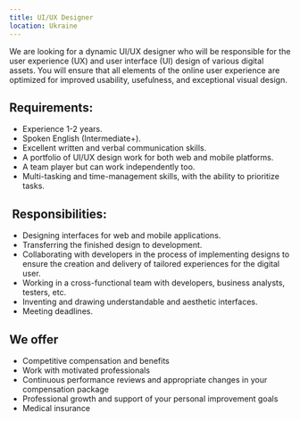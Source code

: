 ```yaml
---
title: UI/UX Designer
location: Ukraine
---
```

We are looking for a dynamic UI/UX designer who will be responsible for the user experience (UX) and user interface (UI) design of various digital assets. You will ensure that all elements of the online user experience are optimized for improved usability, usefulness, and exceptional visual design.

## Requirements:

* Experience 1-2 years.
* Spoken English (Intermediate+). 
* Excellent written and verbal communication skills.
* A portfolio of UI/UX design work for both web and mobile platforms.
* A team player but can work independently too.
* Multi-tasking and time-management skills, with the ability to prioritize tasks.

##  Responsibilities:

* Designing interfaces for web and mobile applications.
* Transferring the finished design to development.
* Collaborating with developers in the process of implementing designs to ensure the creation and delivery of tailored experiences for the digital user.
* Working in a cross-functional team with developers, business analysts, testers, etc.
* Inventing and drawing understandable and aesthetic interfaces.
* Meeting deadlines.

## We offer

* Competitive compensation and benefits
* Work with motivated professionals
* Continuous performance reviews and appropriate changes in your compensation package
* Professional growth and support of your personal improvement goals
* Medical insurance